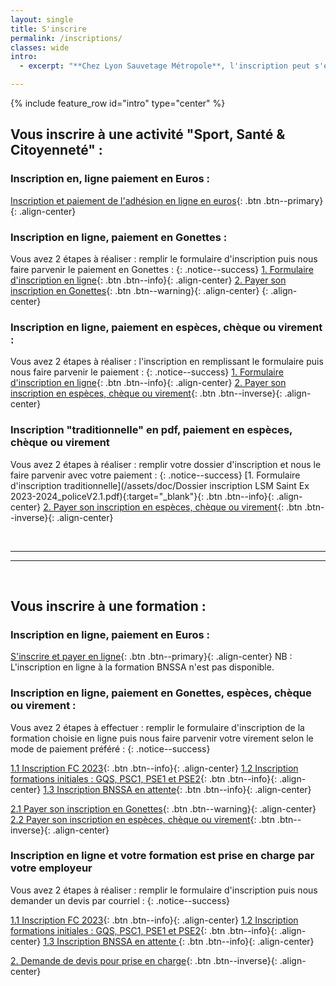 ```yaml
---
layout: single
title: S'inscrire
permalink: /inscriptions/
classes: wide
intro:
  - excerpt: "**Chez Lyon Sauvetage Métropole**, l'inscription peut s'effectuer via un formulaire en ligne ou un dossier traditionnel. Le paiement s'effectue ligne, en espèces, en Euros ou en Gonettes, en chèque ou par virement. Vous avez le choix. Reportez vous à la bonne ligne selon votre activité et votre mode de paiement. Bien entendu vous pouvez régler en plusieurs fois peu importe votre moyen de paiement."

---
```




{% include feature_row id="intro" type="center" %}

## Vous inscrire à une activité "Sport, Santé & Citoyenneté" : 

###  Inscription en, ligne paiement en **Euros** :

[Inscription et paiement de l'adhésion en ligne en euros](https://www.payasso.fr/lyon-sauvetage-metropole/inscriptions){: .btn .btn--primary}{: .align-center}


### Inscription en ligne, paiement en **Gonettes** :
Vous avez 2 étapes à réaliser : remplir le formulaire d'inscription puis nous faire parvenir le paiement en Gonettes :
{: .notice--success}
[1. Formulaire d'inscription en ligne](https://framaforms.org/inscription-saint-exupery-2023-2024-lyon-sauvetage-metropole-sport-1687032412){: .btn .btn--info}{: .align-center} 
[2. Payer son inscription en Gonettes](/gonette/){: .btn .btn--warning}{: .align-center}
{: .align-center}

### Inscription en ligne, paiement en **espèces, chèque ou virement** :
Vous avez 2 étapes à réaliser : l'inscription en remplissant le formulaire puis nous faire parvenir le paiement : 
{: .notice--success}
[1. Formulaire d'inscription en ligne](https://framaforms.org/inscription-saint-exupery-2023-2024-lyon-sauvetage-metropole-sport-1687032412){: .btn .btn--info}{: .align-center}
[2. Payer son inscription en espèces, chèque ou virement](/paiement/){: .btn .btn--inverse}{: .align-center}



### Inscription "traditionnelle" en pdf, paiement en espèces, chèque ou virement 
Vous avez 2 étapes à réaliser : remplir votre dossier d'inscription et nous le faire parvenir avec votre paiement : 
{: .notice--success}
[1. Formulaire d'inscription traditionnelle](/assets/doc/Dossier inscription LSM Saint Ex 2023-2024_policeV2.1.pdf){:target="_blank"}{: .btn .btn--info}{: .align-center}
[2. Payer son inscription en espèces, chèque ou virement](/paiement/){: .btn .btn--inverse}{: .align-center}

<a name="formations"></a>


<br>




_______________________



_______________________

<br>


## Vous inscrire à une formation :

### Inscription en ligne, paiement en **Euros** : 

[S'inscrire et payer en ligne](https://www.payasso.fr/lyon-sauvetage-metropole/formations){: .btn .btn--primary}{: .align-center}
NB : L'inscription en ligne à la formation BNSSA n'est pas disponible.


### Inscription en ligne, paiement en **Gonettes, espèces, chèque ou virement** :
Vous avez 2 étapes à effectuer : remplir le formulaire d'inscription de la formation choisie en ligne puis nous faire parvenir votre virement selon le mode de paiement préféré :
{: .notice--success}

[1.1 Inscription FC 2023](https://framaforms.org/inscription-formation-continue-2023-lyon-sauvetage-metropole-1687033576){: .btn .btn--info}{: .align-center}
[1.2 Inscription formations initiales : GQS, PSC1, PSE1 et PSE2](#https://framaforms.org/inscription-formation-initiale-secourisme-de-lyon-sauvetage-metropole-1691146835){: .btn .btn--info}{: .align-center}
[1.3 Inscription BNSSA en attente](#link){: .btn .btn--info}{: .align-center}

[2.1 Payer son inscription en Gonettes](/gonette/){: .btn .btn--warning}{: .align-center}
[2.2 Payer son inscription en espèces, chèque ou virement](/paiement/){: .btn .btn--inverse}{: .align-center}

### Inscription en ligne et votre formation est prise en charge par votre employeur
Vous avez 2 étapes à réaliser : remplir le formulaire d'inscription puis nous demander un devis par courriel : 
{: .notice--success}

[1.1 Inscription FC 2023](https://framaforms.org/inscription-formation-continue-2023-lyon-sauvetage-metropole-1687033576){: .btn .btn--info}{: .align-center}
[1.2 Inscription formations initiales : GQS, PSC1, PSE1 et PSE2](#https://framaforms.org/inscription-formation-initiale-secourisme-de-lyon-sauvetage-metropole-1691146835){: .btn .btn--info}{: .align-center}
[1.3 Inscription BNSSA en attente ](#link){: .btn .btn--info}{: .align-center} 

[2. Demande de devis pour prise en charge](mailto:contact@lyonsauvetagemetropole.fr?subject=Demande%20devis%20employeur%20formation%20LSM){: .btn .btn--inverse}{: .align-center}

